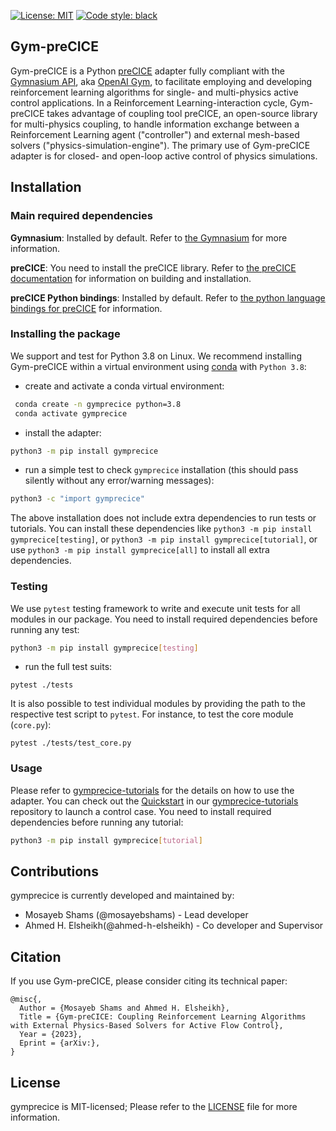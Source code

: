 [![License: MIT](https://img.shields.io/badge/License-MIT-blue.svg)](https://github.com/gymprecice/gymprecice/blob/master/LICENSE.md)
[![Code style: black](https://img.shields.io/badge/code%20style-black-000000.svg)](https://github.com/psf/black)
## Gym-preCICE

Gym-preCICE is a Python [preCICE](https://github.com/precice/precice) adapter fully compliant with the 
[Gymnasium API](https://github.com/Farama-Foundation/Gymnasium), aka [OpenAI Gym](https://github.com/openai/gym), 
to facilitate employing and developing reinforcement learning algorithms for single- and multi-physics active control applications. 
In a Reinforcement Learning-interaction cycle, Gym-preCICE takes advantage of coupling tool preCICE, an open-source library for multi-physics coupling, to handle information exchange between a Reinforcement Learning agent ("controller") and external mesh-based solvers ("physics-simulation-engine"). The primary use of Gym-preCICE adapter is for closed- and open-loop active control of physics simulations.

## Installation

### Main required dependencies
**Gymnasium**:  Installed by default. Refer to [the Gymnasium](https://github.com/Farama-Foundation/Gymnasium) for more information.

**preCICE**: You need to install the preCICE library. Refer to [the preCICE documentation](https://precice.org/installation-overview.html) for information on building and installation.

**preCICE Python bindings**: Installed by default. Refer to [the python language bindings for preCICE](https://github.com/precice/python-bindings) for information.

### Installing the package
We support and test for Python 3.8 on Linux. We recommend installing Gym-preCICE within a virtual environment using [conda](https://www.anaconda.com/products/distribution#Downloads) with `Python 3.8`:

- create and activate a conda virtual environment:
```bash
 conda create -n gymprecice python=3.8
 conda activate gymprecice
```
- install the adapter:
```bash
python3 -m pip install gymprecice
```
- run a simple test to check `gymprecice` installation (this should pass silently without any error/warning messages):
```bash
python3 -c "import gymprecice"
```
The above installation does not include extra dependencies to run tests or tutorials. You can install these dependencies like `python3 -m pip install gymprecice[testing]`, or 
`python3 -m pip install gymprecice[tutorial]`, or use `python3 -m pip install gymprecice[all]` to install all extra dependencies. 

### Testing
We use `pytest` testing framework to write and execute unit tests for all modules in our package. You need to install 
required dependencies before running any test:
```bash
python3 -m pip install gymprecice[testing]
``` 
- run the full test suits:
```
pytest ./tests
```
It is also possible to test individual modules by providing the path to the respective test script to `pytest`. For instance, to test the core module (`core.py`):
```
pytest ./tests/test_core.py
```
### Usage
Please refer to [gymprecice-tutorials](https://github.com/gymprecice/gymprecice-tutorials) for the details on how to use the adapter. You can check out the [Quickstart](https://github.com/gymprecice/gymprecice-tutorials/tree/main/quickstart) in our [gymprecice-tutorials](https://github.com/gymprecice/gymprecice-tutorials) repository to launch a control case. You need to install 
required dependencies before running any tutorial:
```bash
python3 -m pip install gymprecice[tutorial]
``` 

## Contributions

gymprecice is currently developed and maintained by: 

- Mosayeb Shams (@mosayebshams) - Lead developer
- Ahmed H. Elsheikh(@ahmed-h-elsheikh) - Co developer and Supervisor 

## Citation
If you use Gym-preCICE, please consider citing its technical paper:

```
@misc{,
  Author = {Mosayeb Shams and Ahmed H. Elsheikh},
  Title = {Gym-preCICE: Coupling Reinforcement Learning Algorithms with External Physics-Based Solvers for Active Flow Control},
  Year = {2023},
  Eprint = {arXiv:},
}
```

## License

gymprecice is MIT-licensed; Please refer to the [LICENSE](https://github.com/gymprecice/blob/main/LICENSE) file for more information.
